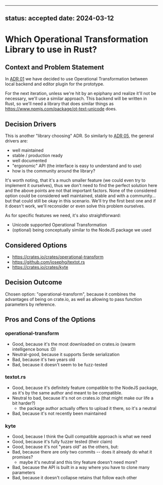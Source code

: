 <!--
SPDX-FileCopyrightText: 2024 blinry
SPDX-FileCopyrightText: 2024 zormit

SPDX-License-Identifier: AGPL-3.0-or-later
-->

---
status: accepted
date: 2024-03-12
---
# Which Operational Transformation Library to use in Rust?

## Context and Problem Statement

In [ADR 01](./01-use-operational-transform-as-editor-backend-protocol.md) we have decided to use Operational Transformation between local backend and editor plugin for the prototype.

For the next iteration, unless we're hit by an epiphany and realize it'll not be necessary, we'll use a similar approach.
This backend will be written in Rust, so we'll need a library that does similar things as https://www.npmjs.com/package/ot-text-unicode does.

## Decision Drivers

This is another "library choosing" ADR. So similarly to [ADR 05](./05-crdt-library.md), the general drivers are:
* well maintained
* stable / production ready
* well documented
* "ergonomic" API (the interface is easy to understand and to use)
* how is the community around the library?

It's worth noting, that it's a much smaller feature (we could even try to implement it ourselves), thus we don't need to find the perfect solution here and the above points are not that important factors.
None of the considered option could be considered well maintained, stable and with a community... but that could still be okay in this scenario.
We'll try the first best one and if it doesn't work, we'll reconsider or even solve this problem ourselves.

As for specific features we need, it's also straightforward:
* Unicode supported Operational Transformation
* (optional) being conceptually similar to the NodeJS package we used


## Considered Options

* https://crates.io/crates/operational-transform
* https://github.com/josephg/textot.rs
* https://crates.io/crates/kyte

## Decision Outcome

Chosen option: "operational-transform", because it combines the advantages of being on crate.io, as well as allowing to pass function parameters by reference.

## Pros and Cons of the Options

### operational-transform

* Good, because it's the most downloaded on crates.io (swarm intelligence bonus :D)
* Neutral-good, because it supports Serde serialization
* Bad, because it's two years old
* Bad, because it doesn't seem to be fuzz-tested

### textot.rs

* Good, because it's definitely feature compatible to the NodeJS package,
    as it's by the same author and meant to be compatible.
* Neutral to bad, because it's not on crates.io (that might make our life a bit harder?)
    * the package author actually offers to upload it there, so it's a neutral
* Bad, because it's not recently been maintained

### kyte

* Good, because I think the Quill compatible approach is what we need
* Good, because it's fully fuzzer tested (their claim)
* Good, because it's not "years old" as the others, but:
* Bad, because there are only two commits -- does it already do what it promises?
    * maybe it's neutral and this tiny feature doesn't need more?
* Bad, because the API is built in a way where you have to clone many parameters
* Bad, because it doesn't collapse retains that follow each other
